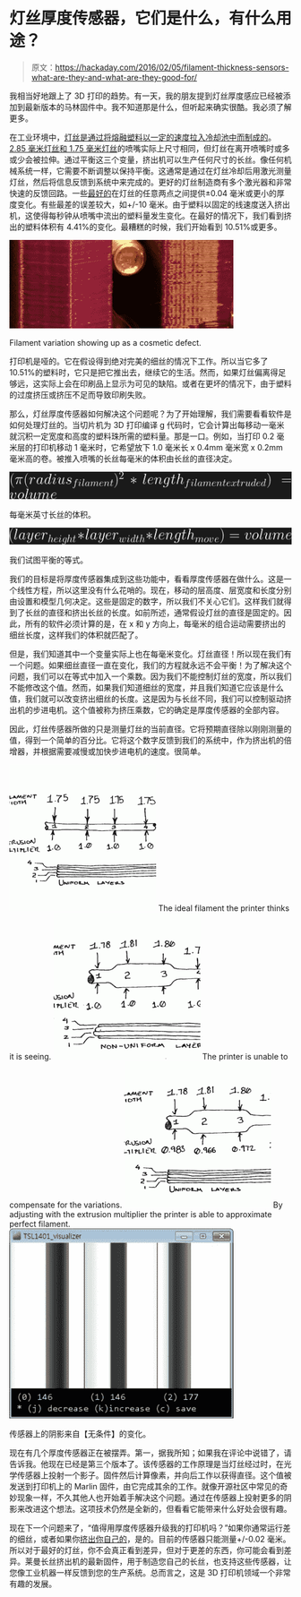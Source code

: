 # 灯丝厚度传感器，它们是什么，有什么用途？

> 原文：<https://hackaday.com/2016/02/05/filament-thickness-sensors-what-are-they-and-what-are-they-good-for/>

我相当好地跟上了 3D 打印的趋势。有一天，我的朋友提到灯丝厚度感应已经被添加到最新版本的马林固件中。我不知道那是什么，但听起来确实很酷。我必须了解更多。

在工业环境中，[灯丝是通过将熔融塑料以一定的速度拉入冷却池中而制成的](http://makezine.com/2015/02/11/how-it-is-made-3d-printing-filament/)。[2.85 毫米灯丝和 1.75 毫米灯丝](http://hackaday.com/2015/09/29/3d-printing-has-evolved-two-filament-standards/)的喷嘴实际上尺寸相同，但灯丝在离开喷嘴时或多或少会被拉伸。通过平衡这三个变量，挤出机可以生产任何尺寸的长丝。像任何机械系统一样，它需要不断调整以保持平衡。这通常是通过在灯丝冷却后用激光测量灯丝，然后将信息反馈到系统中来完成的。更好的灯丝制造商有多个激光器和非常快速的反馈回路。一些[最好的](http://atomicfilament.com/collections/opaque-pla-filaments-1/products/black-pla-filament?variant=2948449345)在灯丝的任意两点之间提供±0.04 毫米或更小的厚度变化。有些最差的误差较大，如+/-10 毫米。由于塑料以固定的线速度送入挤出机，这使得每秒钟从喷嘴中流出的塑料量发生变化。在最好的情况下，我们看到挤出的塑料体积有 4.41%的变化。最糟糕的时候，我们开始看到 10.51%或更多。

![FIlament variation showing up as a cosmetic defect.](img/8f84fb6da8160ab1fffcfb057a2ad169.png)

Filament variation showing up as a cosmetic defect.

打印机是哑的。它在假设得到绝对完美的细丝的情况下工作。所以当它多了 10.51%的塑料时，它只是把它推出去，继续它的生活。然而，如果灯丝偏离得足够远，这实际上会在印刷品上显示为可见的缺陷。或者在更坏的情况下，由于塑料的过度挤压或挤压不足而导致印刷失败。

那么，灯丝厚度传感器如何解决这个问题呢？为了开始理解，我们需要看看软件是如何处理灯丝的。当切片机为 3D 打印编译 g 代码时，它会计算出每移动一毫米就沉积一定宽度和高度的塑料珠所需的塑料量。那是一口。例如，当打印 0.2 毫米层的打印机移动 1 毫米时，它希望放下 1.0 毫米长 x 0.4mm 毫米宽 x 0.2mm 毫米高的卷。被推入喷嘴的长丝每毫米的体积由长丝的直径决定。

![(\pi (radius_{filament})^{2}*length_{filament extruded})=volume](img/478d7b75dfb8e7181f3ca52abb6a0345.png)

每毫米英寸长丝的体积。

![(layer_{height}*layer_{width}*length_{move}) = volume](img/835312ceb5803944595c07d498e04bb4.png)

我们试图平衡的等式。

我们的目标是将厚度传感器集成到这些功能中，看看厚度传感器在做什么。这是一个线性方程，所以这里没有什么花哨的。现在，移动的层高度、层宽度和长度分别由设置和模型几何决定。这些是固定的数字，所以我们不关心它们。这样我们就得到了长丝的直径和挤出长丝的长度。如前所述，通常假设灯丝的直径是固定的。因此，所有的软件必须计算的是，在 x 和 y 方向上，每毫米的组合运动需要挤出的细丝长度，这样我们的体积就匹配了。

但是，我们知道其中一个变量实际上也在每毫米变化。灯丝直径！所以现在我们有一个问题。如果细丝直径一直在变化，我们的方程就永远不会平衡！为了解决这个问题，我们可以在等式中加入一个乘数。因为我们不能控制灯丝的宽度，所以我们不能修改这个值。然而，如果我们知道细丝的宽度，并且我们知道它应该是什么值，我们就可以改变挤出细丝的长度。这是因为与长丝不同，我们可以控制驱动挤出机的步进电机。这个值被称为挤压乘数，它的确定是厚度传感器的全部内容。

因此，灯丝传感器所做的只是测量灯丝的当前直径。它将预期直径除以刚刚测量的值，得到一个简单的百分比。它将这个数字反馈到我们的系统中，作为挤出机的倍增器，并根据需要减慢或加快步进电机的速度。很简单。

 [![The ideal filament the printer thinks it is seeing.](img/aa1c5829bcee8543e42637da38761df4.png "perfect-filament")](https://hackaday.com/2016/02/05/filament-thickness-sensors-what-are-they-and-what-are-they-good-for/perfect-filament/) The ideal filament the printer thinks it is seeing. [![The printer is unable to compensate for the variations.](img/c84f1096a7b84d58826ec70642c1691e.png "bad filament no multiplier")](https://hackaday.com/2016/02/05/filament-thickness-sensors-what-are-they-and-what-are-they-good-for/bad-filament-no-multiplier/) The printer is unable to compensate for the variations. [![By adjusting with the extrusion multiplier the printer is able to approximate perfect filament.](img/1c33984cd95196ecc0e5bc59be566fc3.png "perfect-again")](https://hackaday.com/2016/02/05/filament-thickness-sensors-what-are-they-and-what-are-they-good-for/perfect-again/) By adjusting with the extrusion multiplier the printer is able to approximate perfect filament.![2016-01-26_00h08_00](img/de1752b5873f87c8bef6c9f3162856e0.png)

传感器上的阴影来自【无条件】的变化。

现在有几个厚度传感器正在被摆弄。第一，据我所知；如果我在评论中说错了，请告诉我。他现在已经是第三个版本了。该传感器的工作原理是当灯丝经过时，在光学传感器上投射一个影子。固件然后计算像素，并向后工作以获得直径。这个值被发送到打印机上的 Marlin 固件，由它完成其余的工作。就像开源社区中常见的奇妙现象一样，不久其他人也开始着手解决这个问题。通过在传感器上投射更多的阴影来改进这个想法。这项技术仍然是全新的，但看看它能带来什么好处会很有趣。

现在下一个问题来了，“值得用厚度传感器升级我的打印机吗？”如果你通常运行差的细丝，或者如果你[挤出你自己的](http://hackaday.com/2013/03/05/finally-a-machine-that-makes-cheap-3d-printer-filament/)，是的。目前的传感器只能测量+/-0.02 毫米。所以对于最好的灯丝，你不会真正看到差异，但对于更差的东西，你可能会看到差异。莱曼长丝挤出机的最新固件，用于制造您自己的长丝，也支持这些传感器，让您像工业机器一样反馈到您的生产系统。总而言之，这是 3D 打印机领域一个非常有趣的发展。